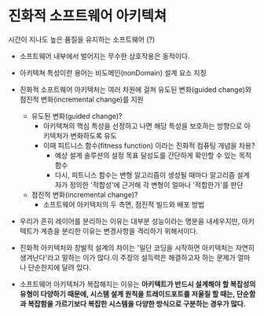 # 진화적 소프트웨어 아키텍쳐

시간이 지나도 높은 품질을 유지하는 소프트웨어 (?)

- 소프트웨어 내부에서 벌어지는 무수한 상호작용은 동적이다.

- 아키텍쳐 특성이란 용어는 비도메인(nonDomain) 설계 요소 지칭
- 진화적 소프트웨어 아키텍처는 여러 차원에 걸쳐 유도된 변화(guided change)와 점진적 변화(incremental change)를 지원
  - 유도된 변화(guided change)?
    - 아키텍쳐의 핵심 특성을 선정하고 나면 해당 특성을 보호하는 방향으로 아키텍처가 변화하도록 유도
    - 이때 피트니스 함수(fitness function) 이라는 진화적 컴퓨팅 개념을 차용?
      - 예상 설계 솔루션의 설정 목표 달성도를 간단하게 확인할 수 있는 목적 함수
      - 다시, 피트니스 함수는 변형 알고리즘이 생성될 때마다 알고리즘 설계자가 정의한 '적합성'에 근거해 각 변형이 얼마나 '적합한가'를 판단
  - 점진적 변화(incremental change)?
    - 소프트웨어 아키텍처의 두 측면, 점진적 빌드와 배포 방법



- 우리가 흔히 레이어를 분리하는 이유는 대부분 성능이라는 명분을 내세우지만, 아키텍트가 계층을 분리한 이유는 변경사항을 격리하기 위해서이다.
- 진화적 아키텍처와 창발적 설계의 차이는 '일단 코딩을 시작하면 아키텍처는 자연히 생겨난다'라고 말하는 이가 많다.이 주장의 설득력은 해결하고자 하는 문제가 얼마나 단순한지에 달려 있다.
- 소프트웨어 아키텍처가 복잡해지는 이유는 **아키텍트가 반드시 설계해야 할 복잡성의 유형이 다양하기 때문에, 시스템 설계 원칙을 트레이드포트를 저울질 할 때는, 단순함과 복잡함을 가르기보다 복잡한 시스템을 다양한 방식으로 구분하는 경우가 많다.**

